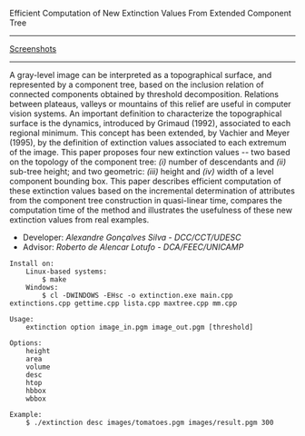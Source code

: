 Efficient Computation of New Extinction Values From Extended Component Tree


---


[Screenshots](http://parati.dca.fee.unicamp.br/adesso/wiki/code/extinction_values/view)


---


A gray-level image can be interpreted as a topographical surface, and represented by a component tree, based on the inclusion relation of connected components obtained by threshold decomposition. Relations between plateaus, valleys or mountains of this relief are useful in computer vision systems. An important definition to characterize the topographical surface is the dynamics, introduced by Grimaud (1992), associated to each regional minimum. This concept has been extended, by Vachier and Meyer (1995), by the definition of extinction values associated to each extremum of the image. This paper proposes four new extinction values -- two based on the topology of the component tree: _(i)_ number of descendants and _(ii)_ sub-tree height; and two geometric: _(iii)_ height and _(iv)_ width of a level component bounding box. This paper describes efficient computation of these extinction values based on the incremental determination of attributes from the component tree construction in quasi-linear time, compares the computation time of the method and illustrates the usefulness of these new extinction values from real examples.

  * Developer: _Alexandre Gonçalves Silva - DCC/CCT/UDESC_
  * Advisor: _Roberto de Alencar Lotufo - DCA/FEEC/UNICAMP_

```
Install on:
    Linux-based systems:
        $ make
    Windows:
        $ cl -DWINDOWS -EHsc -o extinction.exe main.cpp extinctions.cpp gettime.cpp lista.cpp maxtree.cpp mm.cpp

Usage:
    extinction option image_in.pgm image_out.pgm [threshold]

Options:
    height
    area
    volume
    desc
    htop
    hbbox
    wbbox

Example:
    $ ./extinction desc images/tomatoes.pgm images/result.pgm 300
```